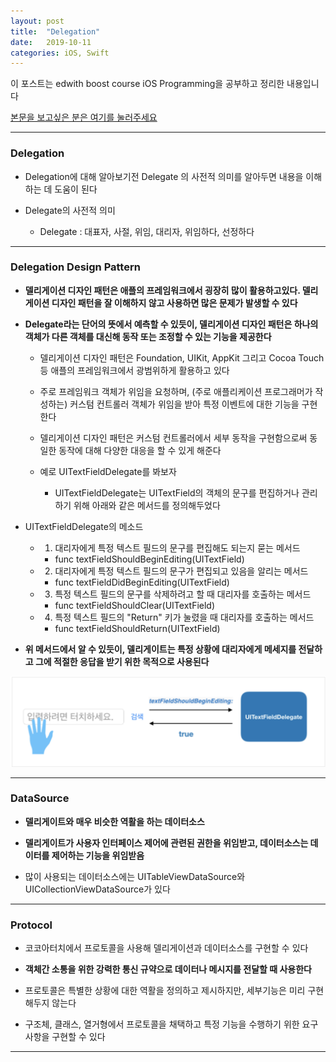 ```yaml
---
layout: post
title:  "Delegation"
date:   2019-10-11
categories: iOS, Swift
---
```


이 포스트는 edwith boost course iOS Programming을 공부하고 정리한 내용입니다

[본문을 보고싶은 분은 여기를 눌러주세요](https://www.edwith.org/boostcourse-ios/lecture/16856/)

- - -

### Delegation 

- Delegation에 대해 알아보기전 Delegate 의 사전적 의미를 알아두면 내용을 이해하는 데 도움이 된다

- Delegate의 사전적 의미

    - Delegate : 대표자, 사절, 위임, 대리자, 위임하다, 선정하다

- - -

### Delegation Design Pattern

- **델리게이션 디자인 패턴은 애플의 프레임워크에서 굉장히 많이 활용하고있다. 델리게이션 디자인 패턴을 잘 이해하지 않고 사용하면 많은 문제가 발생할 수 있다**

- **Delegate라는 단어의 뜻에서 예측할 수 있듯이, 델리게이션 디자인 패턴은 하나의 객체가 다른 객체를 대신해 동작 또는 조정할 수 있는 기능을 제공한다**

    - 델리게이션 디자인 패턴은 Foundation, UIKit, AppKit 그리고 Cocoa Touch 등 애플의 프레임워크에서 광범위하게 활용하고 있다
    
    - 주로 프레임워크 객체가 위임을 요청하며, (주로 애플리케이션 프로그래머가 작성하는) 커스텀 컨트롤러 객체가 위임을 받아 특정 이벤트에 대한 기능을 구현한다
    
    - 델리게이션 디자인 패턴은 커스텀 컨트롤러에서 세부 동작을 구현함으로써 동일한 동작에 대해 다양한 대응을 할 수 있게 해준다
    
    - 예로 UITextFieldDelegate를 봐보자
    
        - UITextFieldDelegate는 UITextField의 객체의 문구를 편집하거나 관리하기 위해 아래와 같은 메서드를 정의해두었다
        
- UITextFieldDelegate의 메소드

    - 1) 대리자에게 특정 텍스트 필드의 문구를 편집해도 되는지 묻는 메서드
        
        - func textFieldShouldBeginEditing(UITextField)
        
    - 2) 대리자에게 특정 텍스트 필드의 문구가 편집되고 있음을 알리는 메서드
    
        - func textFieldDidBeginEditing(UITextField)
        
    - 3) 특정 텍스트 필드의 문구를 삭제하려고 할 때 대리자를 호출하는 메서드
    
        - func textFieldShouldClear(UITextField)
        
    - 4) 특정 텍스트 필드의 "Return" 키가 눌렸을 때 대리자를 호출하는 메서드
    
        - func textFieldShouldReturn(UITextField)
        
- **위 메서드에서 알 수 있듯이, 델리게이트는 특정 상황에 대리자에게 메세지를 전달하고 그에 적절한 응답을 받기 위한 목적으로 사용된다**

![uitextfielddelegateimg](https://github.com/VincentGeranium/VincentGeranium.github.io/blob/master/assets/img/UITextFieldDelegateImage.png?raw=true)

- - -

### DataSource

- **델리게이트와 매우 비슷한 역활을 하는 데이터소스**

- **델리게이트가 사용자 인터페이스 제어에 관련된 권한을 위임받고, 데이터소스는 데이터를 제어하는 기능을 위임받음**

- 많이 사용되는 데이터소스에는 UITableViewDataSource와 UICollectionViewDataSource가 있다

- - -

### Protocol

- 코코아터치에서 프로토콜을 사용해 델리게이션과 데이터소스를 구현할 수 있다

- **객체간 소통을 위한 강력한 통신 규약으로 데이터나 메시지를 전달할 때 사용한다**

- 프로토콜은 특별한 상황에 대한 역활을 정의하고 제시하지만, 세부기능은 미리 구현해두지 않는다

- 구조체, 클래스, 열거형에서 프로토콜을 채택하고 특정 기능을 수행하기 위한 요구사항을 구현할 수 있다

- - -